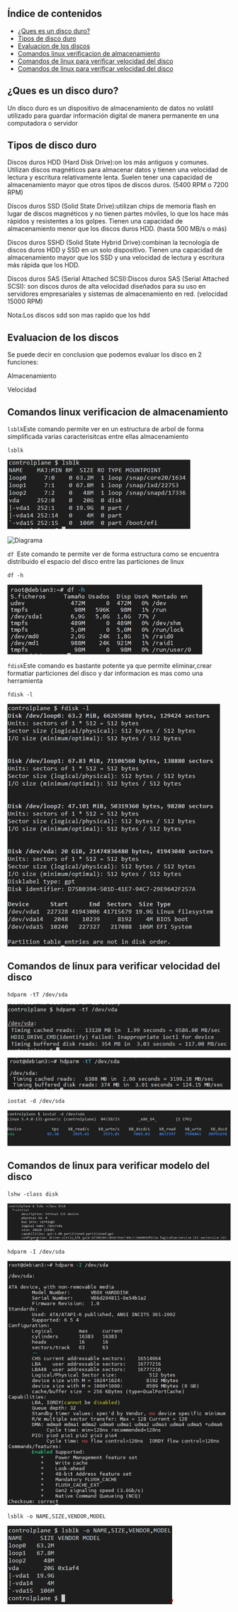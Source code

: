 ## Índice de contenidos
* [¿Ques es un disco duro?](#item1)
* [Tipos de disco duro](#item2)
* [Evaluacion de los discos](#item3)
* [Comandos linux verificacion de almacenamiento](#item4)
* [Comandos de linux para verificar velocidad del disco](#item5)
* [Comandos de linux para verificar velocidad del disco](#item6)

<a name="item1"></a>
## ¿Ques es un disco duro?
Un disco duro es un dispositivo de almacenamiento de datos no volátil utilizado para guardar información digital de manera permanente en una computadora o servidor

<a name="item2"></a>
## Tipos de disco duro
Discos duros HDD (Hard Disk Drive):on los más antiguos y comunes. Utilizan discos magnéticos para almacenar datos y tienen una velocidad de lectura y escritura relativamente lenta. Suelen tener una capacidad de almacenamiento mayor que otros tipos de discos duros. (5400 RPM o 7200 RPM)

Discos duros SSD (Solid State Drive):utilizan chips de memoria flash en lugar de discos magnéticos y no tienen partes móviles, lo que los hace más rápidos y resistentes a los golpes. Tienen una capacidad de almacenamiento menor que los discos duros HDD. (hasta 500 MB/s o más)

Discos duros SSHD (Solid State Hybrid Drive):combinan la tecnología de discos duros HDD y SSD en un solo dispositivo. Tienen una capacidad de almacenamiento mayor que los SSD y una velocidad de lectura y escritura más rápida que los HDD.

Discos duros SAS (Serial Attached SCSI):Discos duros SAS (Serial Attached SCSI): son discos duros de alta velocidad diseñados para su uso en servidores empresariales y sistemas de almacenamiento en red. (velocidad 15000 RPM)

Nota:Los discos sdd son mas rapido que los hdd 

<a name="item3"></a>
## Evaluacion de los discos
Se puede decir en conclusion que podemos evaluar los disco en 2 funciones:

Almacenamiento

Velocidad 

<a name="item4"></a>
## Comandos linux verificacion de almacenamiento

`lsblk`Este comando permite ver en un estructura de arbol de forma simplificada varias caracterisitcas entre ellas almacenamiento

```
lsblk
```
![Diagrama](https://github.com/Andherson333333/Linux/blob/main/disco-informacion/imagenes/lsblk-afuera.JPG)

![Diagrama]()

`df `Este comando te permite ver de forma estructura como se encuentra distribuido el espacio del disco entre las particiones de linux

```
df -h
```
![Diagrama](https://github.com/Andherson333333/Linux/blob/main/disco-informacion/imagenes/df%20-h.JPG)

`fdisk`Este comando es bastante potente ya que permite eliminar,crear formatiar particiones del disco y dar informacion es mas como una herramienta

```
fdisk -l
```
![Diagrama](https://github.com/Andherson333333/Linux/blob/main/disco-informacion/imagenes/fdisk-l%20-afuera.JPG)

<a name="item5"></a>
## Comandos de linux para verificar velocidad del disco
```
hdparm -tT /dev/sda
```
![Diagrama](https://github.com/Andherson333333/Linux/blob/main/disco-informacion/imagenes/velocidad-1.JPG)

![Diagrama](https://github.com/Andherson333333/Linux/blob/main/disco-informacion/imagenes/velocidad-1%2C1.JPG)
```
iostat -d /dev/sda
```
![Diagrama](https://github.com/Andherson333333/Linux/blob/main/disco-informacion/imagenes/velocidad-2.JPG)

<a name="item6"></a>
## Comandos de linux para verificar modelo del disco

```
lshw -class disk
```
![Diagrama](https://github.com/Andherson333333/Linux/blob/main/disco-informacion/imagenes/velocidad-3.JPG)

```
hdparm -I /dev/sda
```
![Diagrama](https://github.com/Andherson333333/Linux/blob/main/disco-informacion/imagenes/modelo-2.JPG)

```
lsblk -o NAME,SIZE,VENDOR,MODEL
```
![Diagrama](https://github.com/Andherson333333/Linux/blob/main/disco-informacion/imagenes/modelo-3.JPG)





